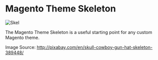 # Magento Theme Skeleton

![Skel](http://cdn.meanbee.com/github/magento-theme-skeleton/magento-skeleton-200.png)

The Magento Theme Skeleton is a useful starting point for any custom Magento theme.

Image Source: http://pixabay.com/en/skull-cowboy-gun-hat-skeleton-389448/
